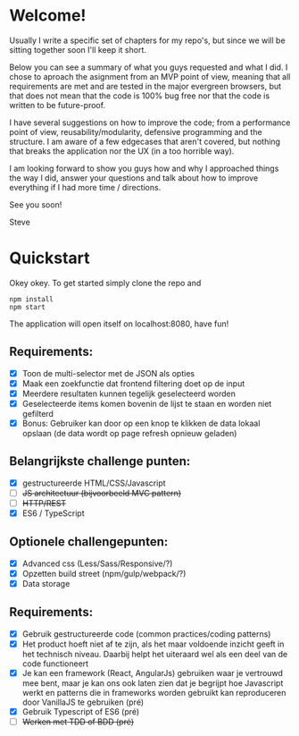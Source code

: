 # Welcome!
Usually I write a specific set of chapters for my repo's, but since we will be sitting together soon I'll keep it short.

Below you can see a summary of what you guys requested and what I did. I chose to aproach the asignment from an MVP point of view, meaning 
that all requirements are met and are tested in the major evergreen browsers, but that does not mean that the code is 100% bug free nor 
that the code is written to be future-proof.

I have several suggestions on how to improve the code; from a performance point of view, reusability/modularity, defensive programming and the structure.
I am aware of a few edgecases that aren't covered, but nothing that breaks the application nor the UX (in a too horrible way).

I am looking forward to show you guys how and why I approached things the way I did, answer your questions and talk about how to improve everything if I had more 
time / directions.

See you soon!

Steve

# Quickstart
Okey okey. To get started simply clone the repo and

```
npm install
npm start
```

The application will open itself on localhost:8080, have fun!

## Requirements:
- [x] Toon de multi-selector met de JSON als opties
- [x] Maak een zoekfunctie dat frontend filtering doet op de input
- [x] Meerdere resultaten kunnen tegelijk geselecteerd worden
- [x] Geselecteerde items komen bovenin de lijst te staan en worden niet gefilterd
- [x] Bonus: Gebruiker kan door op een knop te klikken de data lokaal opslaan (de data wordt op page refresh opnieuw geladen)

## Belangrijkste challenge punten:
- [x] gestructureerde HTML/CSS/Javascript
- [ ] ~~JS architectuur (bijvoorbeeld MVC pattern)~~
- [ ] ~~HTTP/REST~~
- [x] ES6 / TypeScript

## Optionele challengepunten:
- [x] Advanced css (Less/Sass/Responsive/?)
- [x] Opzetten build street (npm/gulp/webpack/?)
- [x] Data storage

## Requirements:
- [x] Gebruik gestructureerde code (common practices/coding patterns)
- [x] Het product hoeft niet af te zijn, als het maar voldoende inzicht geeft in het technisch niveau. Daarbij helpt het uiteraard wel als een deel van de code functioneert
- [x] Je kan een framework (React, AngularJs) gebruiken waar je vertrouwd mee bent, maar je kan ons ook laten zien dat je begrijpt hoe Javascript werkt en patterns die in frameworks worden gebruikt kan reproduceren door VanillaJS te gebruiken (pré)
- [x] Gebruik Typescript of ES6 (pré)
- [ ] ~~Werken met TDD of BDD (pré)~~
